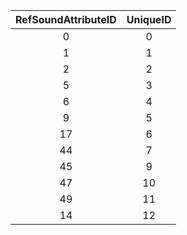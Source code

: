 | RefSoundAttributeID | UniqueID |
|:--:|:--:|
| 0 | 0 | 
| 1 | 1 | 
| 2 | 2 | 
| 5 | 3 | 
| 6 | 4 | 
| 9 | 5 | 
| 17 | 6 | 
| 44 | 7 | 
| 45 | 9 | 
| 47 | 10 | 
| 49 | 11 | 
| 14 | 12 | 
